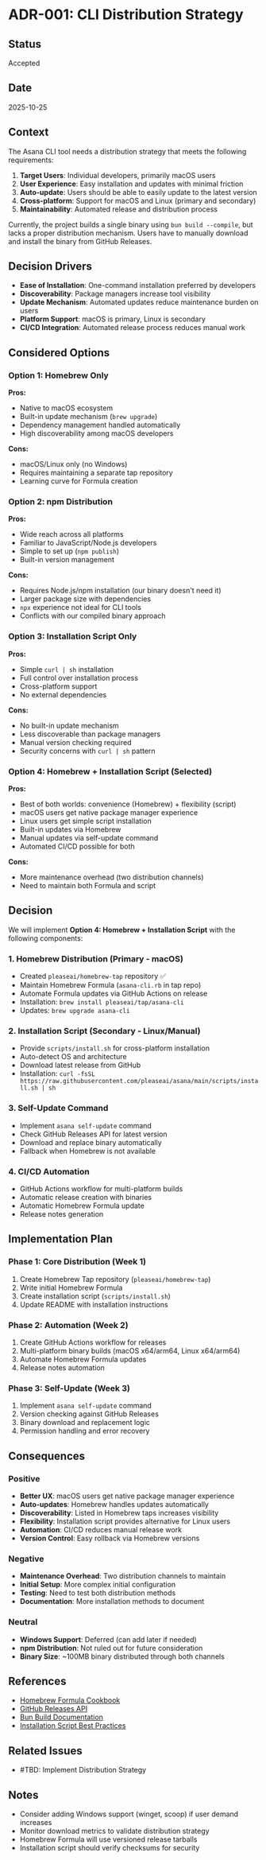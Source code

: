 # ADR-001: CLI Distribution Strategy

## Status

Accepted

## Date

2025-10-25

## Context

The Asana CLI tool needs a distribution strategy that meets the following requirements:

1. **Target Users**: Individual developers, primarily macOS users
2. **User Experience**: Easy installation and updates with minimal friction
3. **Auto-update**: Users should be able to easily update to the latest version
4. **Cross-platform**: Support for macOS and Linux (primary and secondary)
5. **Maintainability**: Automated release and distribution process

Currently, the project builds a single binary using `bun build --compile`, but lacks a proper distribution mechanism. Users have to manually download and install the binary from GitHub Releases.

## Decision Drivers

- **Ease of Installation**: One-command installation preferred by developers
- **Discoverability**: Package managers increase tool visibility
- **Update Mechanism**: Automated updates reduce maintenance burden on users
- **Platform Support**: macOS is primary, Linux is secondary
- **CI/CD Integration**: Automated release process reduces manual work

## Considered Options

### Option 1: Homebrew Only

**Pros:**
- Native to macOS ecosystem
- Built-in update mechanism (`brew upgrade`)
- Dependency management handled automatically
- High discoverability among macOS developers

**Cons:**
- macOS/Linux only (no Windows)
- Requires maintaining a separate tap repository
- Learning curve for Formula creation

### Option 2: npm Distribution

**Pros:**
- Wide reach across all platforms
- Familiar to JavaScript/Node.js developers
- Simple to set up (`npm publish`)
- Built-in version management

**Cons:**
- Requires Node.js/npm installation (our binary doesn't need it)
- Larger package size with dependencies
- `npx` experience not ideal for CLI tools
- Conflicts with our compiled binary approach

### Option 3: Installation Script Only

**Pros:**
- Simple `curl | sh` installation
- Full control over installation process
- Cross-platform support
- No external dependencies

**Cons:**
- No built-in update mechanism
- Less discoverable than package managers
- Manual version checking required
- Security concerns with `curl | sh` pattern

### Option 4: Homebrew + Installation Script (Selected)

**Pros:**
- Best of both worlds: convenience (Homebrew) + flexibility (script)
- macOS users get native package manager experience
- Linux users get simple script installation
- Built-in updates via Homebrew
- Manual updates via self-update command
- Automated CI/CD possible for both

**Cons:**
- More maintenance overhead (two distribution channels)
- Need to maintain both Formula and script

## Decision

We will implement **Option 4: Homebrew + Installation Script** with the following components:

### 1. Homebrew Distribution (Primary - macOS)

- Created `pleaseai/homebrew-tap` repository ✅
- Maintain Homebrew Formula (`asana-cli.rb` in tap repo)
- Automate Formula updates via GitHub Actions on release
- Installation: `brew install pleaseai/tap/asana-cli`
- Updates: `brew upgrade asana-cli`

### 2. Installation Script (Secondary - Linux/Manual)

- Provide `scripts/install.sh` for cross-platform installation
- Auto-detect OS and architecture
- Download latest release from GitHub
- Installation: `curl -fsSL https://raw.githubusercontent.com/pleaseai/asana/main/scripts/install.sh | sh`

### 3. Self-Update Command

- Implement `asana self-update` command
- Check GitHub Releases API for latest version
- Download and replace binary automatically
- Fallback when Homebrew is not available

### 4. CI/CD Automation

- GitHub Actions workflow for multi-platform builds
- Automatic release creation with binaries
- Automatic Homebrew Formula update
- Release notes generation

## Implementation Plan

### Phase 1: Core Distribution (Week 1)

1. Create Homebrew Tap repository (`pleaseai/homebrew-tap`)
2. Write initial Homebrew Formula
3. Create installation script (`scripts/install.sh`)
4. Update README with installation instructions

### Phase 2: Automation (Week 2)

1. Create GitHub Actions workflow for releases
2. Multi-platform binary builds (macOS x64/arm64, Linux x64/arm64)
3. Automate Homebrew Formula updates
4. Release notes automation

### Phase 3: Self-Update (Week 3)

1. Implement `asana self-update` command
2. Version checking against GitHub Releases
3. Binary download and replacement logic
4. Permission handling and error recovery

## Consequences

### Positive

- **Better UX**: macOS users get native package manager experience
- **Auto-updates**: Homebrew handles updates automatically
- **Discoverability**: Listed in Homebrew taps increases visibility
- **Flexibility**: Installation script provides alternative for Linux users
- **Automation**: CI/CD reduces manual release work
- **Version Control**: Easy rollback via Homebrew versions

### Negative

- **Maintenance Overhead**: Two distribution channels to maintain
- **Initial Setup**: More complex initial configuration
- **Testing**: Need to test both distribution methods
- **Documentation**: More installation methods to document

### Neutral

- **Windows Support**: Deferred (can add later if needed)
- **npm Distribution**: Not ruled out for future consideration
- **Binary Size**: ~100MB binary distributed through both channels

## References

- [Homebrew Formula Cookbook](https://docs.brew.sh/Formula-Cookbook)
- [GitHub Releases API](https://docs.github.com/en/rest/releases)
- [Bun Build Documentation](https://bun.sh/docs/bundler/executables)
- [Installation Script Best Practices](https://github.com/Homebrew/install)

## Related Issues

- #TBD: Implement Distribution Strategy

## Notes

- Consider adding Windows support (winget, scoop) if user demand increases
- Monitor download metrics to validate distribution strategy
- Homebrew Formula will use versioned release tarballs
- Installation script should verify checksums for security
